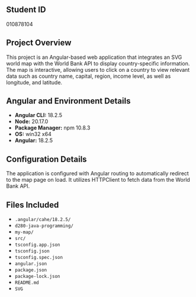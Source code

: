 ## Student ID
010878104

## Project Overview
This project is an Angular-based web application that integrates an SVG world map with the World Bank API to display country-specific information. The map is interactive, allowing users to click on a country to view relevant data such as country name, capital, region, income level, as well as longitude, and latitude.

## Angular and Environment Details
- **Angular CLI:** 18.2.5
- **Node:** 20.17.0
- **Package Manager:** npm 10.8.3
- **OS:** win32 x64
- **Angular:** 18.2.5

## Configuration Details
The application is configured with Angular routing to automatically redirect to the map page on load. It utilizes HTTPClient to fetch data from the World Bank API.

## Files Included
- `.angular/cahe/18.2.5/`
- `d280-java-programming/`
- `my-map/`
- `src/`
- `tsconfig.app.json`
- `tsconfig.json`
- `tsconfig.spec.json`
- `angular.json`
- `package.json`
- `package-lock.json`
- `README.md`
- `SVG`
 

